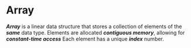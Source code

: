 # Array

***Array*** is a linear data structure that stores a collection of elements of the ***same*** data type. Elements are allocated ***contiguous memory***, allowing for ***constant-time access*** Each element has a unique ***index*** number.